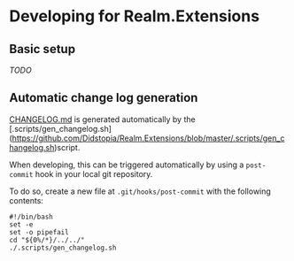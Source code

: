 # Developing for Realm.Extensions

## Basic setup

_TODO_

## Automatic change log generation

[CHANGELOG.md](https://github.com/Didstopia/Realm.Extensions/blob/master/CHANGELOG.md) is generated automatically by the [.scripts/gen_changelog.sh] (https://github.com/Didstopia/Realm.Extensions/blob/master/.scripts/gen_changelog.sh)script.

When developing, this can be triggered automatically by using a `post-commit` hook in your local git repository.

To do so, create a new file at `.git/hooks/post-commit` with the following contents:
```
#!/bin/bash
set -e
set -o pipefail
cd "${0%/*}/../../"
./.scripts/gen_changelog.sh
```